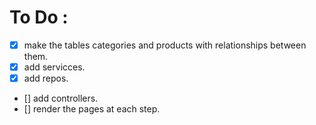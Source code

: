 # To Do :
- [x] make the tables categories and products with relationships between them.  
- [x]  add servicces. 
- [x] add repos. 
- [] add controllers. 
- [] render the pages at each step. 
